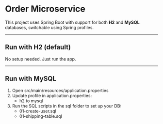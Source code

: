 # Order Microservice

This project uses Spring Boot with support for both **H2** and **MySQL** databases, switchable using Spring profiles.

---

## Run with H2 (default)

No setup needed. Just run the app.

---

## Run with MySQL

1. Open src/main/resources/application.properties
2. Update profile in application.properties:
      - h2 to mysql
3. Run the SQL scripts in the sql folder to set up your DB:
   - 01-create-user.sql
   - 01-shipping-table.sql